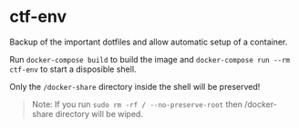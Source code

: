 # ctf-env
Backup of the important dotfiles and allow automatic setup of a container.

Run `docker-compose build` to build the image and `docker-compose run --rm ctf-env` to start a disposible shell.

Only the `/docker-share` directory inside the shell will be preserved!

> Note: If you run `sudo rm -rf / --no-preserve-root` then /docker-share directory will be wiped.
